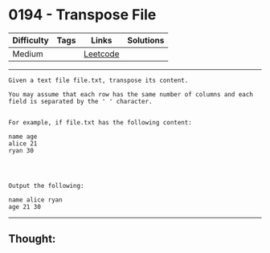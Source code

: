 # 0194 - Transpose File

Difficulty  | Tags | Links | Solutions
----------- | ---- | ----- | -----
Medium |  | [Leetcode](https://leetcode.com/problems/transpose-file/description/) |


-----------

```
Given a text file file.txt, transpose its content.

You may assume that each row has the same number of columns and each field is separated by the ' ' character.


For example, if file.txt has the following content:

name age
alice 21
ryan 30




Output the following:

name alice ryan
age 21 30
```

-----------

## Thought:

